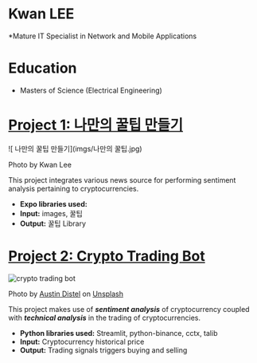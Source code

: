 # Kwan LEE
*Mature IT Specialist in Network and Mobile Applications

# Education
* Masters of Science (Electrical Engineering)

# [Project 1: 나만의 꿀팁 만들기](http://leekwansoo.github.io/pasadena)
![ 나만의 꿀팁 만들기](imgs/나만의 꿀팁.jpg)

Photo by Kwan Lee

This project integrates various news source for performing sentiment analysis pertaining to cryptocurrencies.
* **Expo libraries used:** 
* **Input:** images, 꿀팁
* **Output:** 꿀팁  Library

# [Project 2: Crypto Trading Bot](http://youtube.com/dataprofessor)
![crypto trading bot](austin-distel-EMPZ7yRZoGw-unsplash.jpg)

Photo by <a href="https://unsplash.com/@austindistel?utm_source=unsplash&utm_medium=referral&utm_content=creditCopyText">Austin Distel</a> on <a href="https://unsplash.com/s/photos/cryptocurrency-trading?utm_source=unsplash&utm_medium=referral&utm_content=creditCopyText">Unsplash</a>

This project makes use of ***sentiment analysis*** of cryptocurrency coupled with ***technical analysis*** in the trading of cryptocurrencies.
* **Python libraries used:** Streamlit, python-binance, cctx, talib
* **Input:** Cryptocurrency historical price
* **Output:** Trading signals triggers buying and selling
